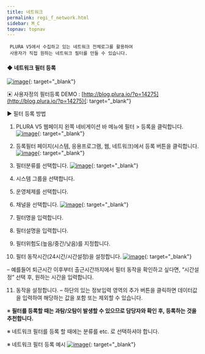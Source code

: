 ```yaml
---
title: 네트워크
permalink: regi_f_network.html
sidebar: M_C
topnav: topnav
---
```


     PLURA V5에서 수집하고 있는 네트워크 전체로그를 활용하여
     사용자가 직접 원하는 네트워크 필터를 만들 수 있습니다.

#### ◆ 네트워크 필터 등록

[![image](/docs/images/Manual/common/regi/network/1.png)](/docs/images/Manual/common/regi/network/1.png){: target="_blank"}


▣ 사용자정의 필터등록 DEMO : [http://blog.plura.io/?p=14275](http://blog.plura.io/?p=14275){: target="_blank"}

▶ 필터 등록 방법

1. PLURA V5 웹페이지 왼쪽 네비게이션 바 메뉴에 필터 > 등록을 클릭합니다.
[![image](/docs/images/Manual/common/regi/network/2.png)](/docs/images/Manual/common/regi/network/2.png){: target="_blank"}


2. 등록필터 페이지(시스템, 응용프로그램, 웹, 네트워크)에서 등록 버튼을 클릭합니다.
[![image](/docs/images/Manual/common/regi/network/3.png)](/docs/images/Manual/common/regi/network/3.png){: target="_blank"}

3. 필터분류를 선택합니다.
[![image](/docs/images/Manual/common/regi/network/4.png)](/docs/images/Manual/common/regi/network/4.png){: target="_blank"}


4. 시스템 그룹을 선택합니다.

5. 운영체제를 선택합니다.

6. 채널을 선택합니다.
[![image](/docs/images/Manual/common/regi/network/5.png)](/docs/images/Manual/common/regi/network/5.png){: target="_blank"}


7. 필터명을 입력합니다.

8. 필터설명을 입력합니다.

9. 필터위험도(높음/중간/낮음)를 지정합니다.

10. 필터 동작시간(24시간/시간설정)을 설정합니다.
[![image](/docs/images/Manual/common/regi/network/6.png)](/docs/images/Manual/common/regi/network/6.png){: target="_blank"}

– 예를들어 퇴근시간 이후부터 출근시간까지에서 필터 동작을 확인하고 싶다면, “시간설정” 선택 후, 원하는 시간을 입력합니다.

11. 동작을 설정합니다.
– 하단의 있는 정보입력 영역의 추가 버튼을 클릭하면 데이터값을 입력하여 해당하는 값을 포함 또는 제외할 수 있습니다.

※ **필터를 등록할 때는 과탐/오탐이 발생할 수 있으므로 담당자와 확인 후, 등록하는 것을 추천합니다.**

※ 네트워크 필터를 등록 할 때에는 분류를 etc. 로 선택하셔야 합니다.

※ 네트워크 필터 등록 예시
[![image](/docs/images/Manual/common/regi/network/7.png)](/docs/images/Manual/common/regi/network/7.png){: target="_blank"}


 
